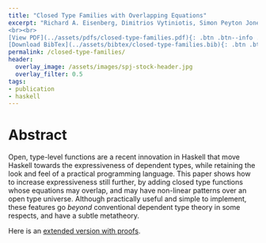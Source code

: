 ```yaml
---
title: "Closed Type Families with Overlapping Equations"
excerpt: "Richard A. Eisenberg, Dimitrios Vytiniotis, Simon Peyton Jones, Stephanie Weirich <br><br> Published in <em>Proceedings of the 41st ACM SIGPLAN-SIGACT Symposium on Principles of Programming Languages</em> by ACM
<br><br>
[View PDF](../assets/pdfs/closed-type-families.pdf){: .btn .btn--info ..btn--large}
[Download BibTex](../assets/bibtex/closed-type-families.bib){: .btn .btn--info ..btn--large}"
permalink: /closed-type-families/
header:
  overlay_image: /assets/images/spj-stock-header.jpg
  overlay_filter: 0.5
tags:
- publication
- haskell
---
```


# Abstract
Open, type-level functions are a recent innovation in Haskell that move Haskell towards the expressiveness of dependent types, while retaining the look and feel of a practical programming language. This paper shows how to increase expressiveness still further, by adding closed type functions whose equations may overlap, and may have non-linear patterns over an open type universe. Although practically useful and simple to implement, these features go _beyond_ conventional dependent type theory in some respects, and have a subtle metatheory.

Here is an [extended version with proofs](https://www.microsoft.com/en-us/research/uploads/prod/2016/07/axioms-extended.pdf).
